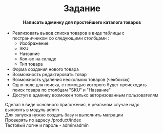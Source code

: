 <p align="center">   
    <h1 align="center">Задание</h1>
    <h4 align="center">Написать админку для простейшего каталога товаров</h4>
</p>
<ul>
    <li>Реализовать вывод списка товаров в виде таблицы с постраничником со следующими столбцами :
        <ul>
            <li> Изображение </li>
            <li> SKU </li>
            <li> Название </li>
            <li> Кол-во на складе </li>
            <li> Тип товара </li>
        </ul>
    </li>
    <li>Форма создания нового товара</li>
    <li>Возможность редактировать товар</li>
    <li>Возможность удаления нескольких товаров (чекбоксы)</li>
    <li>Одно поле для поиска, с помощью которого будет происходить поиск товара по столбцам "SKU" и "Название"</li>
    <li>Доступ в админку возможен только авторизованным пользователям</li>
</ul>
<p>
    Сделал в виде основного приложения, в реальном случае надо выносить в модуль admin<br>
    Для запуска нужно создать базу и выполнить маграции<br>
    Проверять по адресу /product/index<br>
    Тестовый логин и пароль - admin/admin
</p>
